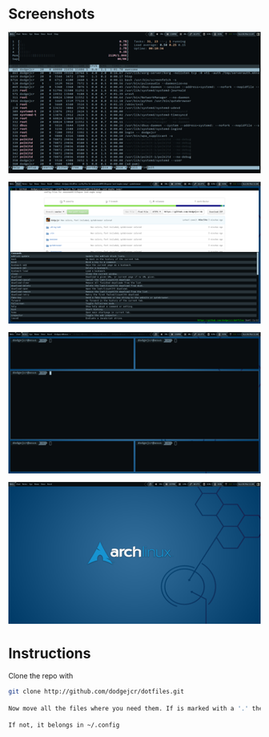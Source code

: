# Screenshots

![Alt text](inxi.png?raw=true "Inxi")

![Alt text](qutebrowser.png?raw=true "Qutebrowser")

![Alt text](layout.png?raw=true "Layout")

![Alt text](clean.png?raw=true "Clean")

# Instructions

Clone the repo with
```bash
git clone http://github.com/dodgejcr/dotfiles.git

Now move all the files where you need them. If is marked with a '.' then the file belongs in your ~/ directory

If not, it belongs in ~/.config
